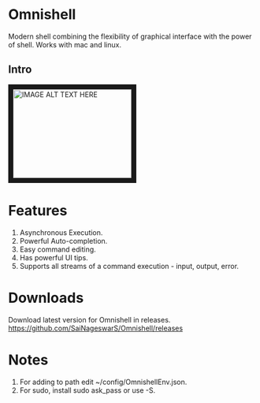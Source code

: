 # Omnishell

Modern shell combining the flexibility of graphical interface with the power of shell. Works with mac and linux.

## Intro
<a href="http://www.youtube.com/watch?feature=player_embedded&v=CCXI_mMGqSU&t=2s" target="_blank">
    <img src="http://img.youtube.com/vi/CCXI_mMGqSU&t=2s/0.jpg" alt="IMAGE ALT TEXT HERE" width="240" height="180" border="10" />
</a>

# Features
1. Asynchronous Execution. 
2. Powerful Auto-completion.
3. Easy command editing.
4. Has powerful UI tips.
5. Supports all streams of a command execution - input, output, error.

# Downloads
Download latest version for Omnishell in releases.
https://github.com/SaiNageswarS/Omnishell/releases

# Notes
1. For adding to path edit ~/config/OmnishellEnv.json.
2. For sudo, install sudo ask_pass or use -S.

